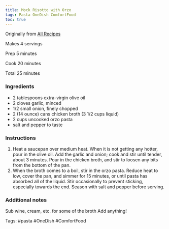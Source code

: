 ```yaml
---
title: Mock Risotto with Orzo
tags: Pasta OneDish ComfortFood
toc: true
---
```

Originally from [All Recipes](http://allrecipes.com/recipe/delicious-and-easy-mock-risotto/detail.aspx)

Makes 4 servings

Prep 5 minutes

Cook 20 minutes

Total 25 minutes

### Ingredients

*   2 tablespoons extra-virgin olive oil
*   2 cloves garlic, minced
*   1/2 small onion, finely chopped
*   2 (14 ounce) cans chicken broth (3 1/2 cups liquid)
*   2 cups uncooked orzo pasta
*   salt and pepper to taste

### Instructions

1.  Heat a saucepan over medium heat. When it is not getting any hotter, pour in the olive oil. Add the garlic and onion; cook and stir until tender, about 3 minutes. Pour in the chicken broth, and stir to loosen any bits from the bottom of the pan.
2.  When the broth comes to a boil, stir in the orzo pasta. Reduce heat to low, cover the pan, and simmer for 15 minutes, or until pasta has absorbed all of the liquid. Stir occasionally to prevent sticking, especially towards the end. Season with salt and pepper before serving.

### Additional notes

Sub wine, cream, etc. for some of the broth Add anything!

Tags: #pasta #OneDish #ComfortFood 